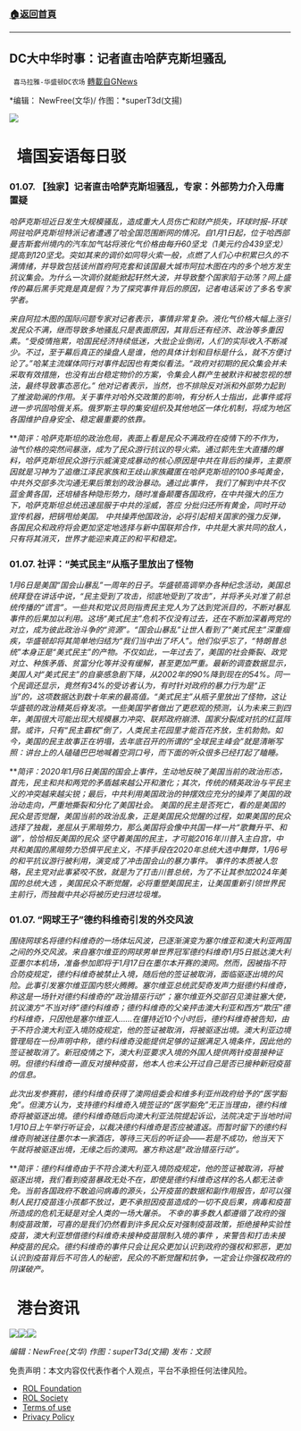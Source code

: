 ###  [:house:返回首頁](https://github.com/ourhimalayas/txt)
---


## DC大中华时事：记者直击哈萨克斯坦骚乱
` 喜马拉雅-华盛顿DC农场` [轉載自GNews](https://gnews.org/zh-hans/1834170/)

*编辑： NewFree(文华)/ 作图：*superT3d(文揚)

![](http://himalayawashingtondc.org/wp-content/uploads/2021/08/ScreenShot-2021-08-01-at-17.25.09@2x.png)

#   墙国妄语每日驳

### 01.07. 【独家】记者直击哈萨克斯坦骚乱，专家：外部势力介入毋庸置疑

*哈萨克斯坦近日发生大规模骚乱，造成重大人员伤亡和财产损失，环球时报-环球网驻哈萨克斯坦特派记者遭遇了哈全国范围断网的情况。自1月1日起，位于哈西部曼吉斯套州境内的汽车加气站将液化气价格由每升60坚戈（1美元约合439坚戈）提高到120坚戈。突如其来的调价如同导火索一般，点燃了人们心中积累已久的不满情绪，并导致包括该州首府阿克套和该国最大城市阿拉木图在内的多个地方发生抗议集会。为什么一次调价就能掀起轩然大波，并导致整个国家陷于动荡？网上盛传的幕后黑手究竟是真是假？为了探究事件背后的原因，记者电话采访了多名专家学者。*

*来自阿拉木图的国际问题专家对记者表示，事情非常复杂。液化气价格大幅上涨引发民众不满，继而导致多地骚乱只是表面原因，其背后还有经济、政治等多重因素。“受疫情拖累，哈国民经济持续低迷，大批企业倒闭，人们的实际收入不断减少。不过，至于幕后真正的操盘人是谁，他的具体计划和目标是什么，就不方便讨论了。”哈某主流媒体同行对事件起因也有类似看法。“政府对初期的民众集会并未采取有效措施，也没有出台稳定物价的方案，令集会人群产生被默许和被忽视的想法，最终导致事态恶化。” 他对记者表示，当然，也不排除反对派和外部势力起到了推波助澜的作用。关于事件对哈外交政策的影响，有分析人士指出，此事件或将进一步巩固哈俄关系。俄罗斯主导的集安组织及其他地区一体化机制，将成为地区各国维护自身安全、稳定最重要的依靠。*

***简评：*哈萨克斯坦的政治危局，表面上看是民众不满政府在疫情下的不作为，油气价格的突然间暴涨，成为了民众游行抗议的导火索。通过郭先生大直播的爆料，哈萨克斯坦民众游行示威演变成暴动的核心原因是中共在背后的操弄，主要原因就是习神为了追缴江泽民家族和王歧山家族藏匿在哈萨克斯坦的100多吨黄金，中共外交部多次沟通无果后策划的政治暴动。通过此事件， 我们了解到中共不仅蓝金黄各国，还培植各种隐形势力，随时准备颠覆各国政府，在中共强大的压力下，哈萨克斯坦总统迅速屈服于中共的淫威，答应 分批归还所有黄金，同时开动宣传机器，把锅甩给美国。 中共操弄他国政治，必将引起相关国家的强力反弹，各国民众和政府将会更加坚定地选择与新中国联邦合作，中共是大家共同的敌人，只有将其消灭，世界才能迎来真正的和平和稳定。**

### 01.07. 社评：“美式民主”从瓶子里放出了怪物

*1月6日是美国“国会山暴乱”一周年的日子。华盛顿高调举办各种纪念活动，美国总统拜登在讲话中说，“民主受到了攻击，彻底地受到了攻击”，并将矛头对准了前总统传播的“谎言”。一些共和党议员则指责民主党人为了达到党派目的，不断对暴乱事件的后果加以利用。这场“美式民主”危机不仅没有过去，还在不断加深着两党的对立，成为彼此政治斗争的“资源”。“国会山暴乱”让世人看到了“美式民主”深重痼疾，华盛顿却将其简单地归结为“我们当中出了坏人”。他们似乎忘了，“特朗普总统”本身正是“美式民主”的产物。不仅如此，一年过去了，美国的社会撕裂、政党对立、种族矛盾、贫富分化等并没有缓解，甚至更加严重。最新的调查数据显示，美国人对“美式民主”的自豪感急剧下降，从2002年的90%降到现在的54%。同一个民调还显示，竟然有34%的受访者认为，有时针对政府的暴力行为是“正当”的，这项数据达到数十年来的最高值。“美式民主”从瓶子里放出了怪物，这让华盛顿的政治精英后脊发凉。一些美国学者做出了更悲观的预测，认为未来三到四年，美国很大可能出现大规模暴力冲突、联邦政府崩溃、国家分裂成对抗的红蓝阵营。或许，只有“民主霸权”倒了，人类民主花园里才能百花齐放，生机勃勃。如今，美国的民主故事正在坍塌，去年底召开的所谓的“全球民主峰会”就是清晰写照：讲台上的人磕磕巴巴地喊着空洞口号，而下面的听众很多已经打起了瞌睡。*

***简评：*2020年1月6日美国的国会上事件，生动地反映了美国当前的政治形态，首先，民主和共和两党的矛盾越来越公开和激化；其次，传统的精英政治与平民主义的冲突越来越尖锐；最后，中共利用美国政治的钟摆效应充分的操弄了美国的政治动走向，严重地撕裂和分化了美国社会。 美国的民主是否死亡，看的是美国的民众是否觉醒，美国当前的政治乱象，正是美国民众觉醒的过程，如果美国的民众选择了独裁，差屈从于黑暗势力，那么美国将会像中共国一样一片“歌舞升平、和谐”，恰恰相反美国的民众 坚守着美国的民主，才可能2016年川普入主白宫，中共和美国的黑暗势力恐惧平民主义，不择手段在2020年总统大选中舞弊，1月6号的和平抗议游行被利用，演变成了冲击国会山的暴力事件。 事件的本质被人忽略，民主党对此事紧咬不放，就是为了打击川普总统，为了不让其参加2024年美国的总统大选 ，美国民众不断觉醒，必将重塑美国民主，让美国重新引领世界民主前行，而独裁中共必将被历史扫进垃圾堆。**

### 01.07. “网球王子”德约科维奇引发的外交风波

*围绕网球名将德约科维奇的一场体坛风波，已逐渐演变为塞尔维亚和澳大利亚两国之间的外交风波。来自塞尔维亚的网球男单世界冠军德约科维奇1月5日抵达澳大利亚墨尔本机场，准备参加即将于1月17日在墨尔本开赛的澳网。然而，因被指不符合防疫规定，德约科维奇被禁止入境，随后他的签证被取消，面临驱逐出境的风险。此事引发塞尔维亚国内怒火腾腾。塞尔维亚总统武契奇发声力挺德约科维奇，称这是一场针对德约科维奇的“政治猎巫行动”；塞尔维亚外交部召见澳驻塞大使，抗议澳方“不当对待”德约科维奇；德约科维奇的父亲抨击澳大利亚和西方“欺压”德约科维奇，只因他是塞尔维亚人……在僵持近10个小时后，德约科维奇被告知，由于不符合澳大利亚入境防疫规定，他的签证被取消，将被驱逐出境。澳大利亚边境管理局在一份声明中称，德约科维奇没能提供足够的证据满足入境条件，因此他的签证被取消了。新冠疫情之下，澳大利亚要求入境的外国人提供两针疫苗接种证明。但德约科维奇一直反对接种疫苗，他本人也未公开过自己是否已接种新冠疫苗的信息。*

*此次出发参赛前，德约科维奇获得了澳网组委会和维多利亚州政府给予的“医学豁免”。但澳方认为，支持德约科维奇入境签证的“医学豁免”无正当理由，德约科维奇将被驱逐出境。德约科维奇随后向澳大利亚法院提起诉讼，法院决定于当地时间1月10日上午举行听证会，以裁决德约科维奇是否应被遣返。而暂时留下的德约科维奇则被送往墨尔本一家酒店，等待三天后的听证会——若是不成功，他当天下午就将被驱逐出境，无缘之后的澳网。塞方称这是“政治猎巫行动”。*

***简评：*德约科维奇由于不符合澳大利亚入境防疫规定，他的签证被取消，将被驱逐出境，我们看到疫苗暴政无处不在，即使是德约科维奇这样的名人都无法幸免。当前各国政府不敢追问病毒的源头，公开疫苗的数据和副作用报告，却可以强制人民打疫苗连小孩都不放过，更不承担因疫苗造成的一切不良后果，病毒和疫苗所造成的危机无疑是对全人类的一场大屠杀。 不幸的事多数人都遵循了政府的强制疫苗政策，可喜的是我们仍然看到许多民众反对强制疫苗政策，拒绝接种实验性疫苗，澳大利亚想借德约科维奇未接种疫苗限制入境的事件 ，来警告和打击未接种疫苗的民众。德约科维奇的事件只会让民众更加认识到政府的强权和邪恶，更加认识到疫苗背后不可告人的秘密，民众的不断觉醒和抗争，一定会让你强权政府的阴谋破产。**

#   港台资讯
![](https://media.discordapp.net/attachments/858887785507323904/928875820875907072/1_cn.png?width=1043&amp;height=586)![](https://media.discordapp.net/attachments/858887785507323904/928875821555417128/3_cn.png?width=1043&amp;height=586)![](https://media.discordapp.net/attachments/858887785507323904/928875822184554506/2_cn.png?width=1043&amp;height=586)




*编辑：NewFree(文华)*
*作图：superT3d(文揚)
发布：文顾*

 

免责声明：本文内容仅代表作者个人观点，平台不承担任何法律风险。

- [ROL Foundation](https://rolfoundation.org/)
- [ROL Society](https://rolsociety.org/)
- [Terms of use](https://gnews.org/terms-of-use-3/)
- [Privacy Policy](https://gnews.org/privacy-policy/)
